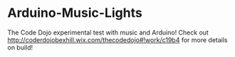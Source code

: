 Arduino-Music-Lights
====================

The Code Dojo experimental test with music and Arduino!
Check out http://coderdojobexhill.wix.com/thecodedojo#!work/c19b4 for more details on build!

